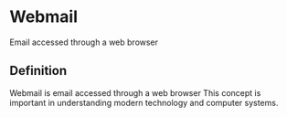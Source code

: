 # Webmail

Email accessed through a web browser

## Definition
Webmail is email accessed through a web browser This concept is important in understanding modern technology and computer systems.

